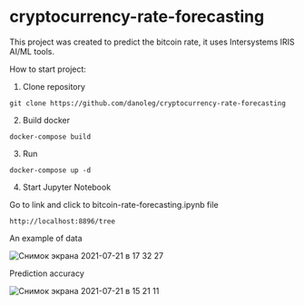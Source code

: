 # cryptocurrency-rate-forecasting

This project was created to predict the bitcoin rate, it uses Intersystems IRIS AI/ML tools.

How to start project:

1) Clone repository

```
git clone https://github.com/danoleg/cryptocurrency-rate-forecasting
```

2) Build docker

```
docker-compose build
```

3) Run

```
docker-compose up -d
```

4) Start Jupyter Notebook

Go to link and click to bitcoin-rate-forecasting.ipynb file

```
http://localhost:8896/tree

```

An example of data

![Снимок экрана 2021-07-21 в 17 32 27](https://user-images.githubusercontent.com/31770269/126506639-27409bc3-1e58-48db-acec-03706183ee88.png)


Prediction accuracy

![Снимок экрана 2021-07-21 в 15 21 11](https://user-images.githubusercontent.com/31770269/126488238-0bac636c-ec42-4f7a-b08b-0b6bacbe4b47.png)

